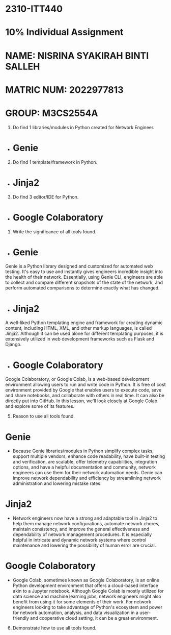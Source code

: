 # 2310-ITT440
# 10% Individual Assignment
# NAME: NISRINA SYAKIRAH BINTI SALLEH
# MATRIC NUM: 2022977813
# GROUP: M3CS2554A



1.	Do find 1 libraries/modules in Python created for Network Engineer.
-	# Genie

2.	Do find 1 template/framework in Python.
-	# Jinja2

3.	Do find 3 editor/IDE for Python.
-	# Google Colaboratory

1.	Write the significance of all tools found.

-	# Genie
Genie is a Python library designed and customized for automated web testing. It's easy to use and instantly gives engineers incredible insight into the health of their network. Essentially, using Genie CLI, engineers are able to collect and compare different snapshots of the state of the network, and perform automated comparisons to determine exactly what has changed.

-	# Jinja2
A well-liked Python templating engine and framework for creating dynamic content, including HTML, XML, and other markup languages, is called Jinja2. Although it can be used alone for different templating purposes, it is extensively utilized in web development frameworks such as Flask and Django.

-	# Google Colaboratory
Google Colaboratory, or Google Colab, is a web-based development environment allowing users to run and write code in Python. It is free of cost environment provided by Google that enables users to execute code, save and share notebooks, and collaborate with others in real time. It can also be directly put into GitHub. In this lesson, we'll look closely at Google Colab and explore some of its features.

5.	Reason to use all tools found. 

# Genie
-	Because Genie libraries/modules in Python simplify complex tasks, support multiple vendors, enhance code readability, have built-in testing and verification, are scalable, offer telemetry capabilities, integration options, and have a helpful documentation and community, network engineers can use them for their network automation needs. Genie can improve network dependability and efficiency by streamlining network administration and lowering mistake rates.

# Jinja2
-	Network engineers now have a strong and adaptable tool in Jinja2 to help them manage network configurations, automate network chores, maintain consistency, and improve the general effectiveness and dependability of network management procedures. It is especially helpful in intricate and dynamic network systems where control maintenance and lowering the possibility of human error are crucial.

# Google Colaboratory
-	Google Colab, sometimes known as Google Colaboratory, is an online Python development environment that offers a cloud-based interface akin to a Jupyter notebook. Although Google Colab is mostly utilized for data science and machine learning jobs, network engineers might also benefit from using it for some elements of their work. For network engineers looking to take advantage of Python's ecosystem and power for network automation, analysis, and data visualization in a user-friendly and cooperative cloud setting, it can be a great environment.

6.	Demonstrate how to use all tools found.
